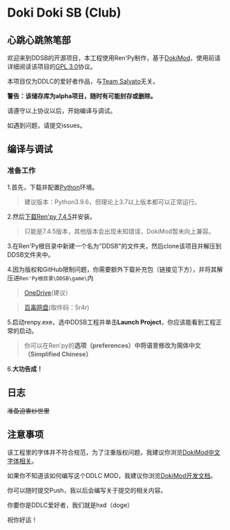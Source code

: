 # Doki Doki SB (Club)

## 心跳心跳煞笔部

欢迎来到DDSB的开源项目，本工程使用Ren'Py制作，基于[DokiMod](https://revolution.dokimod.cn/)，使用前请详细阅读该项目的[GPL 3.0](https://github.com/sout233/DDSB/blob/main/LICENSE)协议。

本项目仅为DDLC的爱好者作品，与[Team Salvato](http://teamsalvato.com/)无关。

**警告：该储存库为alpha项目，随时有可能封存或删除。**

请遵守以上协议以后，开始编译与调试。

如遇到问题，请提交issues。


## 编译与调试

### 准备工作

1.首先，下载并配置[Python](https://www.python.org/)环境。

>建议版本：Python3.9.6，但理论上3.7以上版本都可以正常运行。

2.然后[下载Ren'py 7.4.5](https://www.renpy.org/release/7.4.5)并安装。

>只能是7.4.5版本，其他版本会出现未知错误，DokiMod暂未向上兼容。

3.在Ren'Py根目录中新建一个名为"DDSB"的文件夹，然后clone该项目并解压到DDSB文件夹中。

4.因为版权和GitHub限制问题，你需要额外下载补充包（链接见下方），并将其解压进`Ren'Py根目录\DDSB\game\`内

>[OneDrive](https://1drv.ms/u/s!AuVe_GpP6ZchlQ_oUvj8rt1okK7O?e=Gy6YeY)(建议）

>[百毒网盘](https://pan.baidu.com/s/1K12iMDH0Vy_yiluQAI53Fw)(取件码：5r4r)

5.启动renpy.exe，选中DDSB工程并单击**Launch Project**，你应该能看到工程正常的启动。

>你可以在Ren'py的**选项（preferences）**中将语言修改为**简体中文（Simplified Chinese）**

6.**大功告成！**

## 日志

~~准备迫害纱世里~~

## 注意事项

该工程里的字体并不符合规范，为了注重版权问题，我建议你浏览[DokiMod中文字体相关](https://dokimod.cn/moddev/font.html#%E5%8D%8E%E4%B8%BA-harmonyos-sans)。

如果你不知道该如何编写这个DDLC MOD，我建议你浏览[DokiMod开发文档](https://dokimod.cn/moddev/#%E5%BC%80%E5%8F%91-ddlc-mod-%E4%B8%8E%E4%BB%8E%E9%9B%B6%E5%BC%80%E5%A7%8B%E5%BC%80%E5%8F%91%E4%B8%80%E6%AC%BE-ren-py-%E8%A7%86%E8%A7%89%E5%B0%8F%E8%AF%B4%E7%9B%B8%E6%AF%94%E6%9C%89%E4%BB%80%E4%B9%88%E4%BC%98%E5%8A%BF)。

你可以随时提交Push，我以后会编写关于提交的相关内容。

你要你是DDLC爱好者，我们就是hxd（doge）

祝你好运！




